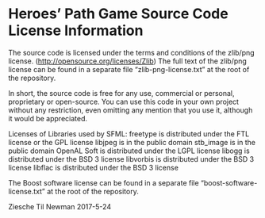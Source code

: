 # Heroes’ Path Game Source Code License Information

The source code is licensed under the terms and conditions of the zlib/png license.  (http://opensource.org/licenses/Zlib)  The full text of the zlib/png license can be found in a separate file “zlib-png-license.txt” at the root of the repository.

In short, the source code is free for any use, commercial or personal, proprietary or open-source.  You can use this code in your own project without any restriction, even omitting any mention that you use it, although it would be appreciated.

Licenses of Libraries used by SFML:
freetype is distributed under the FTL license or the GPL license
libjpeg is in the public domain
stb_image is in the public domain
OpenAL Soft is distributed under the LGPL license
libogg is distributed under the BSD 3 license
libvorbis is distributed under the BSD 3 license
libflac is distributed under the BSD 3 license

The Boost software license can be found in a separate file “boost-software-license.txt” at the root of the repository.

Ziesche Til Newman
2017-5-24
